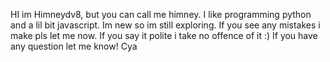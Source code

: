 HI im Himneydv8, but you can call me himney.
I like programming python and a lil bit javascript.
Im new so im still exploring.
If you see any mistakes i make pls let me now.
If you say it polite i take no offence of it :)
If you have any question let me know!
Cya
